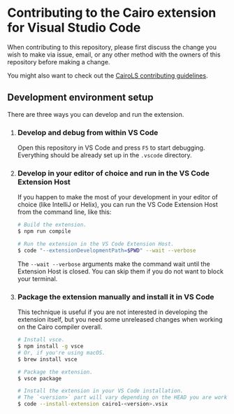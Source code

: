 # Contributing to the Cairo extension for Visual Studio Code

When contributing to this repository, please first discuss the change you wish to make via issue,
email, or any other method with the owners of this repository before making a change.

You might also want to check out
the [CairoLS contributing guidelines](../crates/cairo-lang-language-server/CONTRIBUTING.md).

## Development environment setup

There are three ways you can develop and run the extension.

1. ### Develop and debug from within VS Code

   Open this repository in VS Code and press `F5` to start debugging.
   Everything should be already set up in the `.vscode` directory.

2. ### Develop in your editor of choice and run in the VS Code Extension Host

   If you happen to make the most of your development in your editor of choice (like IntelliJ or
   Helix), you can run the VS Code Extension Host from the command line, like this:

   ```sh
   # Build the extension.
   $ npm run compile

   # Run the extension in the VS Code Extension Host.
   $ code "--extensionDevelopmentPath=$PWD" --wait --verbose
   ```

   The `--wait --verbose` arguments make the command wait until the Extension Host is closed.
   You can skip them if you do not want to block your terminal.

3. ### Package the extension manually and install it in VS Code

   This technique is useful if you are not interested in developing the extension itself,
   but you need some unreleased changes when working on the Cairo compiler overall.

   ```sh
   # Install vsce.
   $ npm install -g vsce
   # Or, if you're using macOS.
   $ brew install vsce

   # Package the extension.
   $ vsce package

   # Install the extension in your VS Code installation.
   # The `<version>` part will vary depending on the HEAD you are working on.
   $ code --install-extension cairo1-<version>.vsix
   ```
